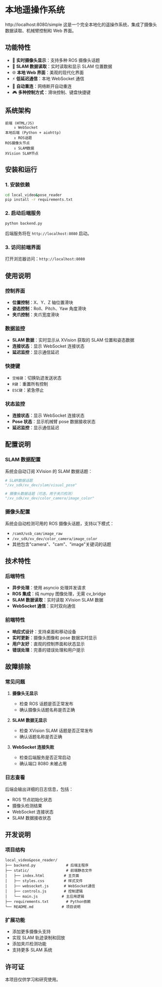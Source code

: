 # 本地遥操作系统
http://localhost:8080/simple
这是一个完全本地化的遥操作系统，集成了摄像头数据读取、机械臂控制和 Web 界面。

## 功能特性

- 🎥 **实时摄像头显示**：支持多种 ROS 摄像头话题
- 📍 **SLAM 数据读取**：实时读取和显示 SLAM 位置数据
- 🌐 **本地 Web 界面**：美观的现代化界面
- ⚡ **低延迟通信**：本地 WebSocket 通信
- 🔄 **自动重连**：网络断开自动重连
- 🎮 **多种控制方式**：滑块控制、键盘快捷键

## 系统架构

```
前端 (HTML/JS)
    ↕ WebSocket
本地后端 (Python + aiohttp)
    ↕ ROS话题
ROS摄像头节点
    ↕ SLAM数据
XVision SLAM节点
```

## 安装和运行

### 1. 安装依赖

```bash
cd local_video&pose_reader
pip install -r requirements.txt
```

### 2. 启动后端服务

```bash
python backend.py
```

后端服务将在 `http://localhost:8080` 启动。

### 3. 访问前端界面

打开浏览器访问：`http://localhost:8080`

## 使用说明

### 控制界面

- **位置控制**：X、Y、Z 轴位置滑块
- **姿态控制**：Roll、Pitch、Yaw 角度滑块
- **夹爪控制**：夹爪宽度滑块

### 数据监控

- **SLAM 数据**：实时显示从 XVision 获取的 SLAM 位置和姿态数据
- **连接状态**：显示 WebSocket 连接状态
- **延迟监控**：显示通信延迟

### 快捷键

- `空格键`：切换轨迹发送状态
- `R键`：重置所有控制
- `ESC键`：紧急停止

### 状态监控

- **连接状态**：显示 WebSocket 连接状态
- **Pose 状态**：显示机械臂 pose 数据接收状态
- **延迟监控**：显示通信延迟

## 配置说明

### SLAM 数据配置

系统会自动订阅 XVision 的 SLAM 数据话题：

```python
# SLAM数据话题
"/xv_sdk/xv_dev/slam/visual_pose"

# 摄像头数据话题（可选，用于夹爪检测）
"/xv_sdk/xv_dev/color_camera/image_color"
```

### 摄像头配置

系统会自动检测可用的 ROS 摄像头话题，支持以下模式：

- `/camX/usb_cam/image_raw`
- `/xv_sdk/xv_dev/color_camera/image_color`
- 其他包含"camera"、"cam"、"image"关键词的话题

## 技术特性

### 后端特性

- **异步处理**：使用 asyncio 处理并发请求
- **ROS 集成**：纯 numpy 图像处理，无需 cv_bridge
- **SLAM 数据读取**：实时读取 XVision SLAM 数据
- **WebSocket 通信**：实时双向通信

### 前端特性

- **响应式设计**：支持桌面和移动设备
- **实时更新**：摄像头图像和 pose 数据实时显示
- **用户友好**：直观的控制界面和状态显示
- **错误处理**：完善的错误处理和用户提示

## 故障排除

### 常见问题

1. **摄像头无显示**

   - 检查 ROS 话题是否正常发布
   - 确认摄像头话题名称是否正确

2. **SLAM 数据无显示**

   - 检查 XVision SLAM 话题是否正常发布
   - 确认话题名称是否正确

3. **WebSocket 连接失败**
   - 检查后端服务是否正常启动
   - 确认端口 8080 未被占用

### 日志查看

后端会输出详细的日志信息，包括：

- ROS 节点初始化状态
- 摄像头检测结果
- WebSocket 连接状态
- SLAM 数据接收状态

## 开发说明

### 项目结构

```
local_video&pose_reader/
├── backend.py              # 后端主程序
├── static/                 # 前端静态文件
│   ├── index.html         # 主页面
│   ├── styles.css         # 样式文件
│   ├── websocket.js       # WebSocket通信
│   ├── controls.js        # 控制逻辑
│   └── main.js           # 主应用逻辑
├── requirements.txt        # Python依赖
└── README.md             # 项目说明
```

### 扩展功能

- 添加更多摄像头支持
- 实现 SLAM 轨迹录制和回放
- 添加夹爪检测功能
- 支持更多 SLAM 系统

## 许可证

本项目仅供学习和研究使用。
